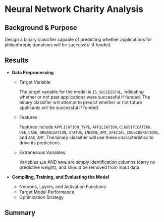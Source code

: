# Neural Network Charity Analysis

## Background & Purpose

Design a binary classifier capable of predicting whether applications for philanthropic donations will be successful if funded.

## Results

- **Data Preprocessing**

  - Target Variable
  
    The target variable for the model is `IS_SUCCESSFUL`, indicating whether or not past applications were successful if funded. The binary classifier will attempt to predict whether or not future applicants will be successful if funded.
  
  - Features

    Features include `APPLICATION_TYPE`, `AFFILIATION`, `CLASSIFICATION`, `USE_CASE`, `ORGANIZATION`, `STATUS`, `INCOME_AMT`, `SPECIAL_CONSIDERATIONS`, and `ASK_AMT`. The binary classifier will use these characteristics to drive its predictions.

  - Extraneaous Variables

    Variables `EIN` AND `NAME` are simply identification columns (carry no predictive weight), and should be removed from input data.

- **Compiling, Training, and Evaluating the Model**

  - Neurons, Layers, and Activation Functions
  - Target Model Performance
  - Optimization Strategy

## Summary
